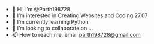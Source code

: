 - 👋 Hi, I’m @Parth198728
- 👀 I’m interested in Creating Websites and Coding 27.07
- 🌱 I’m currently learning Python
- 💞️ I’m looking to collaborate on ...
- 📫 How to reach me, email parth198728@gmail.com

<!---
Parth198728/Parth198728 is a ✨ special ✨ repository because its `README.md` (this file) appears on your GitHub profile.
You can click the Preview link to take a look at your changes.
--->
